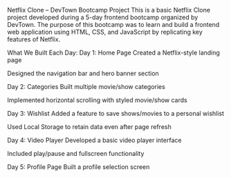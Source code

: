 Netflix Clone – DevTown Bootcamp Project
This is a basic Netflix Clone project developed during a 5-day frontend bootcamp organized by DevTown. The purpose of this bootcamp was to learn and build a frontend web application using HTML, CSS, and JavaScript by replicating key features of Netflix.

 What We Built Each Day:
 Day 1: Home Page
Created a Netflix-style landing page

Designed the navigation bar and hero banner section

 Day 2: Categories
Built multiple movie/show categories

Implemented horizontal scrolling with styled movie/show cards

 Day 3: Wishlist
Added a feature to save shows/movies to a personal wishlist

Used Local Storage to retain data even after page refresh

 Day 4: Video Player
Developed a basic video player interface

Included play/pause and fullscreen functionality

 Day 5: Profile Page
Built a profile selection screen



